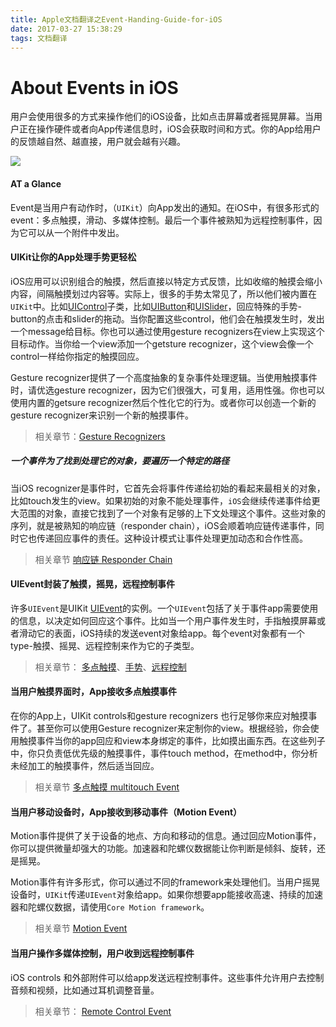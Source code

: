 ```yaml
---
title: Apple文档翻译之Event-Handing-Guide-for-iOS
date: 2017-03-27 15:38:29
tags: 文档翻译
---
```


# About Events in iOS
用户会使用很多的方式来操作他们的iOS设备，比如点击屏幕或者摇晃屏幕。当用户正在操作硬件或者向App传递信息时，iOS会获取时间和方式。你的App给用户的反馈越自然、越直接，用户就会越有兴趣。

![](https://developer.apple.com/library/content/documentation/EventHandling/Conceptual/EventHandlingiPhoneOS/Art/events_to_app_2x.png)

#### AT a Glance
Event是当用户有动作时，（`UIKit`）向App发出的通知。在iOS中，有很多形式的event：多点触摸，滑动、多媒体控制。最后一个事件被熟知为远程控制事件，因为它可以从一个附件中发出。

#### UIKit让你的App处理手势更轻松
iOS应用可以识别组合的触摸，然后直接以特定方式反馈，比如收缩的触摸会缩小内容，间隔触摸划过内容等。实际上，很多的手势太常见了，所以他们被内置在`UIKit`中。比如[UIControl](https://developer.apple.com/reference/uikit/uicontrol)子类，比如[UIButton](https://developer.apple.com/reference/uikit/uibutton)和[UISlider](https://developer.apple.com/reference/uikit/uislider)，回应特殊的手势-button的点击和slider的拖动。当你配置这些control，他们会在触摸发生时，发出一个message给目标。你也可以通过使用gesture recognizers在view上实现这个目标动作。当你给一个view添加一个getsture recognizer，这个view会像一个control一样给你指定的触摸回应。

Gesture recognizer提供了一个高度抽象的复杂事件处理逻辑。当使用触摸事件时，请优选gesture recognizer，因为它们很强大，可复用，适用性强。你也可以使用内置的getsure recognizer然后个性化它的行为。或者你可以创造一个新的gesture recognizer来识别一个新的触摸事件。

> 相关章节：[Gesture Recognizers](https://developer.apple.com/library/content/documentation/EventHandling/Conceptual/EventHandlingiPhoneOS/GestureRecognizer_basics/GestureRecognizer_basics.html#//apple_ref/doc/uid/TP40009541-CH2-SW2)

##### 一个事件为了找到处理它的对象，要遍历一个特定的路径
当iOS recognizer是事件时，它首先会将事件传递给初始的看起来最相关的对象，比如touch发生的view。如果初始的对象不能处理事件，`iOS`会继续传递事件给更大范围的对象，直接它找到了一个对象有足够的上下文处理这个事件。这些对象的序列，就是被熟知的响应链（responder chain），iOS会顺着响应链传递事件，同时它也传递回应事件的责任。这种设计模式让事件处理更加动态和合作性高。
> 相关章节 [响应链 Responder Chain](https://developer.apple.com/library/content/documentation/EventHandling/Conceptual/EventHandlingiPhoneOS/event_delivery_responder_chain/event_delivery_responder_chain.html#//apple_ref/doc/uid/TP40009541-CH4-SW2)

#### UIEvent封装了触摸，摇晃，远程控制事件
许多`UIEvent`是UIKit [UIEvent](https://developer.apple.com/reference/uikit/uievent)的实例。一个`UIEvent`包括了关于事件app需要使用的信息，以决定如何回应这个事件。比如当一个用户事件发生时，手指触摸屏幕或者滑动它的表面，iOS持续的发送event对象给app。每个event对象都有一个type-触摸、摇晃、远程控制来作为它的子类型。

> 相关章节： [多点触摸](https://developer.apple.com/library/content/documentation/EventHandling/Conceptual/EventHandlingiPhoneOS/multitouch_background/multitouch_background.html#//apple_ref/doc/uid/TP40009541-CH5-SW9)、[手势](https://developer.apple.com/library/content/documentation/EventHandling/Conceptual/EventHandlingiPhoneOS/motion_event_basics/motion_event_basics.html#//apple_ref/doc/uid/TP40009541-CH6-SW14)、[远程控制](https://developer.apple.com/library/content/documentation/EventHandling/Conceptual/EventHandlingiPhoneOS/Remote-ControlEvents/Remote-ControlEvents.html#//apple_ref/doc/uid/TP40009541-CH7-SW3)


#### 当用户触摸界面时，App接收多点触摸事件
在你的App上，UIKit controls和gesture recognizers 也行足够你来应对触摸事件了。甚至你可以使用Gesture recognizer来定制你的view。根据经验，你会使用触摸事件当你的app回应和view本身绑定的事件，比如摸出画东西。在这些列子中，你只负责低优先级的触摸事件，事件touch method，在method中，你分析未经加工的触摸事件，然后适当回应。

> 相关章节 [多点触摸 multitouch Event](https://developer.apple.com/library/content/documentation/EventHandling/Conceptual/EventHandlingiPhoneOS/multitouch_background/multitouch_background.html#//apple_ref/doc/uid/TP40009541-CH5-SW9)


#### 当用户移动设备时，App接收到移动事件（Motion Event）
Motion事件提供了关于设备的地点、方向和移动的信息。通过回应Motion事件，你可以提供微量却强大的功能。加速器和陀螺仪数据能让你判断是倾斜、旋转，还是摇晃。

Motion事件有许多形式，你可以通过不同的framework来处理他们。当用户摇晃设备时，`UIKit`传递`UIEvent`对象给app。如果你想要app能接收高速、持续的加速器和陀螺仪数据，请使用`Core Motion framework`。

> 相关章节 [Motion Event](https://developer.apple.com/library/content/documentation/EventHandling/Conceptual/EventHandlingiPhoneOS/motion_event_basics/motion_event_basics.html#//apple_ref/doc/uid/TP40009541-CH6-SW14)


#### 当用户操作多媒体控制，用户收到远程控制事件

iOS controls 和外部附件可以给app发送远程控制事件。这些事件允许用户去控制音频和视频，比如通过耳机调整音量。

> 相关章节： [Remote Control Event](https://developer.apple.com/library/content/documentation/EventHandling/Conceptual/EventHandlingiPhoneOS/Remote-ControlEvents/Remote-ControlEvents.html#//apple_ref/doc/uid/TP40009541-CH7-SW3)